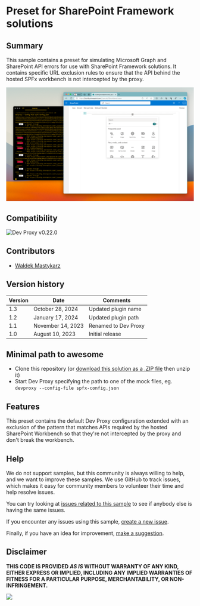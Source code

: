 # Preset for SharePoint Framework solutions

## Summary

This sample contains a preset for simulating Microsoft Graph and SharePoint API errors for use with SharePoint Framework solutions. It contains specific URL exclusion rules to ensure that the API behind the hosted SPFx workbench is not intercepted by the proxy.

![Dev Proxy simulating API errors for an SPFx solution](assets/screenshot.png)

## Compatibility

![Dev Proxy v0.22.0](https://aka.ms/devproxy/badge/v0.22.0)

## Contributors

- [Waldek Mastykarz](https://github.com/waldekmastykarz)

## Version history

Version|Date|Comments
-------|----|--------
1.3|October 28, 2024|Updated plugin name
1.2|January 17, 2024|Updated plugin path
1.1|November 14, 2023|Renamed to Dev Proxy
1.0|August 10, 2023|Initial release

## Minimal path to awesome

- Clone this repository (or [download this solution as a .ZIP file](https://pnp.github.io/download-partial/?url=https://github.com/pnp/proxy-samples/tree/main/samples/spfx) then unzip it)
- Start Dev Proxy specifying the path to one of the mock files, eg. `devproxy --config-file spfx-config.json`

## Features

This preset contains the default Dev Proxy configuration extended with an exclusion of the pattern that matches APIs required by the hosted SharePoint Workbench so that they're not intercepted by the proxy and don't break the workbench.

## Help

We do not support samples, but this community is always willing to help, and we want to improve these samples. We use GitHub to track issues, which makes it easy for  community members to volunteer their time and help resolve issues.

You can try looking at [issues related to this sample](https://github.com/pnp/proxy-samples/issues?q=label%3A%22sample%3A%20spfx%22) to see if anybody else is having the same issues.

If you encounter any issues using this sample, [create a new issue](https://github.com/pnp/proxy-samples/issues/new).

Finally, if you have an idea for improvement, [make a suggestion](https://github.com/pnp/proxy-samples/issues/new).

## Disclaimer

**THIS CODE IS PROVIDED *AS IS* WITHOUT WARRANTY OF ANY KIND, EITHER EXPRESS OR IMPLIED, INCLUDING ANY IMPLIED WARRANTIES OF FITNESS FOR A PARTICULAR PURPOSE, MERCHANTABILITY, OR NON-INFRINGEMENT.**

![](https://m365-visitor-stats.azurewebsites.net/SamplesGallery/pnp-devproxy-spfx)
